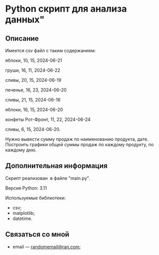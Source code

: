 ﻿# Python скрипт для анализа данных"

## Описание

Имеется csv файл с таким содержанием:

яблоки, 10, 15, 2024-06-21

груши, 16, 11, 2024-06-22

сливы, 20, 15, 2024-06-19

печенье, 16, 23, 2024-06-20

сливы, 21, 15, 2024-06-16

яблоки, 16, 15, 2024-06-20

конфеты Рот-Фронт, 11, 22, 2024-06-24

сливы, 6, 15, 2024-06-20.

Нужно вывести сумму продаж по наименованию продукта, дате. Построить графики общей суммы продаж по каждому продукту, по каждому дню.

## Дополнительная информация

Скрипт реализован  в файле "main.py".

Версия Python: 3.11

Используемые библиотеки:

* сsv;
* matplotlib;
* datetime.


## Связаться со мной

* email — randomemail@ran.com;
